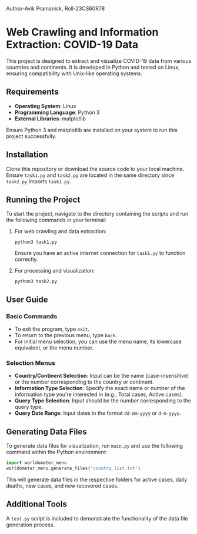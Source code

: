 Author-Avik Pramanick, 
Roll-23CS60R78

# Web Crawling and Information Extraction: COVID-19 Data

This project is designed to extract and visualize COVID-19 data from various countries and continents. It is developed in Python and tested on Linux, ensuring compatibility with Unix-like operating systems.

## Requirements

- **Operating System**: Linux
- **Programming Language**: Python 3
- **External Libraries**: matplotlib

Ensure Python 3 and matplotlib are installed on your system to run this project successfully.

## Installation

Clone this repository or download the source code to your local machine. Ensure `task1.py` and `task2.py` are located in the same directory since `task2.py` imports `task1.py`.

## Running the Project

To start the project, navigate to the directory containing the scripts and run the following commands in your terminal:

1. For web crawling and data extraction:
   ```
   python3 task1.py
   ```
   Ensure you have an active internet connection for `task1.py` to function correctly.

2. For processing and visualization:
   ```
   python3 task2.py
   ```

## User Guide

### Basic Commands

- To exit the program, type `exit`.
- To return to the previous menu, type `back`.
- For initial menu selection, you can use the menu name, its lowercase equivalent, or the menu number.

### Selection Menus

- **Country/Continent Selection**: Input can be the name (case-insensitive) or the number corresponding to the country or continent.
- **Information Type Selection**: Specify the exact name or number of the information type you're interested in (e.g., Total cases, Active cases).
- **Query Type Selection**: Input should be the number corresponding to the query type.
- **Query Date Range**: Input dates in the format `dd-mm-yyyy` or `d-m-yyyy`.

## Generating Data Files

To generate data files for visualization, run `main.py` and use the following command within the Python environment:

```python
import worldometer_menu
worldometer_menu.generate_files('country_list.txt')
```

This will generate data files in the respective folders for active cases, daily deaths, new cases, and new recovered cases.

## Additional Tools

A `test.py` script is included to demonstrate the functionality of the data file generation process.
